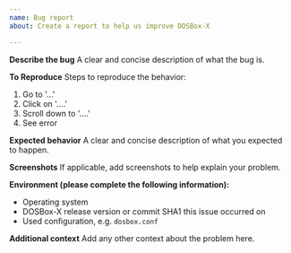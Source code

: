 ```yaml
---
name: Bug report
about: Create a report to help us improve DOSBox-X

---
```


**Describe the bug**
A clear and concise description of what the bug is.

**To Reproduce**
Steps to reproduce the behavior:
1. Go to '...'
2. Click on '....'
3. Scroll down to '....'
4. See error

**Expected behavior**
A clear and concise description of what you expected to happen.

**Screenshots**
If applicable, add screenshots to help explain your problem.

**Environment (please complete the following information):**
 - Operating system
 - DOSBox-X release version or commit SHA1 this issue occurred on
 - Used configuration, e.g. ```dosbox.conf```

**Additional context**
Add any other context about the problem here.
